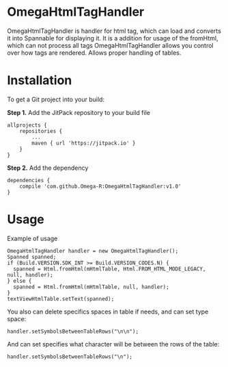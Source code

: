 # OmegaHtmlTagHandler

OmegaHtmlTagHandler is handler for html tag, which can load and converts it into Spannable for displaying it.
It is a addition for usage of the fromHtml, which can not process all tags
OmegaHtmlTagHandler allows you control over how tags are rendered. Allows proper handling of tables.

# Installation
To get a Git project into your build:

**Step 1.** Add the JitPack repository to your build file
```
allprojects {
    repositories {
        ...
        maven { url 'https://jitpack.io' }
    }
}
```
**Step 2.** Add the dependency
```
dependencies {
    compile 'com.github.Omega-R:OmegaHtmlTagHandler:v1.0'
}
```

# Usage
Example of usage
```
OmegaHtmlTagHandler handler = new OmegaHtmlTagHandler();
Spanned spanned;
if (Build.VERSION.SDK_INT >= Build.VERSION_CODES.N) {
  spanned = Html.fromHtml(mHtmlTable, Html.FROM_HTML_MODE_LEGACY, null, handler);
} else {
  spanned = Html.fromHtml(mHtmlTable, null, handler);
}
textViewHtmlTable.setText(spanned);
```
You also can delete specifics spaces in table if needs, and can set type space:
```
handler.setSymbolsBetweenTableRows("\n\n");
```
And can set specifies what character will be between the rows of the table:
```
handler.setSymbolsBetweenTableRows("\n");
```
